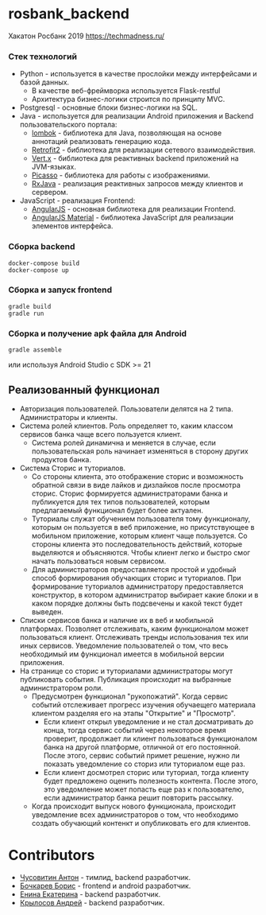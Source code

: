 # rosbank_backend
Хакатон Росбанк 2019 https://techmadness.ru/

### Стек технологий
* Python - используется в качестве прослойки между интерфейсами и базой данных.
    * В качестве веб-фреймворка используется Flask-restful
    * Архитектура бизнес-логики строится по принципу MVC.
* Postgresql - основные блоки бизнес-логики на SQL.
* Java - используется для реализации Android приложения и Backend пользовательского портала:
    * [lombok](https://projectlombok.org/) - библиотека для Java, позволяющая на основе аннотаций реализовать генерацию кода.
    * [Retrofit2](https://square.github.io/retrofit/) - библиотека для реализации сетевого взаимодействия.
    * [Vert.x](http://vertx.io/) - библиотека для реактивных backend приложений на JVM-языках.
    * [Picasso](https://square.github.io/picasso/) - библиотека для работы с изображениями.
    * [RxJava](https://github.com/ReactiveX/RxJava) - реализация реактивных запросов между клиентов и сервером.
* JavaScript - реализация Frontend:
    * [AngularJS](https://angularjs.org/) - основная библиотека для реализации Frontend.
    * [AngularJS Material](https://material.angularjs.org/) - библиотека JavaScript для реализации элементов интерфейса.

### Сборка backend
```
docker-compose build
docker-compose up
```

### Сборка и запуск frontend

    gradle build
    gradle run

### Сборка и получение apk файла для Android

    gradle assemble
    
или используя Android Studio с SDK >= 21

## Реализованный функционал
* Авторизация пользователей. Пользователи делятся на 2 типа. Администраторы и клиенты.
* Система ролей клиентов. Роль определяет то, каким классом сервисов банка чаще всего пользуется клиент.
    * Система ролей динамична и меняется в случае, если пользовательская роль начинает изменяться в сторону других продуктов банка.
* Система Сторис и туториалов.
    * Со стороны клиента, это отображение сторис и возможность обратной связи в виде
    лайков и дизлайков после просмотра сторис. Сторис формируется администраторами банка и публикуется
    для тех типов пользователей, которым предлагаемый функционал будет более актуален.
    * Туториалы служат обучением пользователя тому функционалу, которым он пользуется в веб приложение,
    но присутствующее в мобильном приложение, которым клиент чаще пользуется. Со стороны клиента это последовательность 
    действий, которые выделяются и объясняются. Чтобы клиент легко и быстро смог начать пользоваться новым сервисом.
    * Для администраторов предоставляется простой и удобный способ формирования обучающих сторис и туториалов.
    При формирование туториалов администратору предоставляется конструктор, в котором администратор выбирает какие блоки
    и в каком порядке должны быть подсвечены и какой текст будет выведен.
* Списки сервисов банка и наличие их в веб и мобильной платформах. 
Позволяет отслеживать, каким функционалом может пользоваться клиент.
Отслеживать тренды использования тех или иных сервисов. 
Уведомление пользователей о том, что весь необходимый им функционал имеется в мобильной 
 версии приложения.
* На странице со сторис и туториалами администраторы могут публиковать события. Публикация происходит на 
выбранные администратором роли.
    * Предусмотрен функционал "рукопожатий". Когда сервис событий отслеживает прогресс изучения обучаещего материала
    клиентом разделяя его на этапы "Открытие" и "Просмотр".
        * Если клиент открыл уведомление и не стал досматривать до конца, тогда сервис событий через некоторое время
        проверит, продолжает ли клиент пользоваться функционалом банка на другой платформе, отличной от его постоянной.
        После этого, сервис событий примет решение, нужно ли показать уведомление со сториз или туториалом еще раз.
        * Если клиент досмотрел сторис или туториал, тогда клиенту будет предложено оценить полезность контента.
        После этого, это уведомление может попасть еще раз к пользователю, если администратор банка решит повторить
        рассылку.
    * Когда происходит выпуск нового функционала, происходит уведомление всех администраторов о том, что необходимо
    создать обучающий контенкт и опубликовать его для клиентов.


# Сontributors
* [Чусовитин Антон](https://github.com/Txyza) - тимлид, backend разработчик.
* [Бочкарев Борис](https://github.com/BorisBochkaryov) - frontend и android разработчик.
* [Енина Екатерина](https://github.com/KateStich) - backend разработчик.
* [Крылосов Андрей](https://github.com/raldenprog) - backend разработчик.

